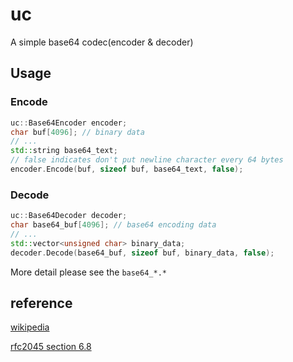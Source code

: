 # uc
A simple base64 codec(encoder &amp; decoder)

## Usage
### Encode
```cpp
uc::Base64Encoder encoder;
char buf[4096]; // binary data
// ...
std::string base64_text;
// false indicates don't put newline character every 64 bytes
encoder.Encode(buf, sizeof buf, base64_text, false);
```

### Decode
```cpp
uc::Base64Decoder decoder;
char base64_buf[4096]; // base64 encoding data
// ...
std::vector<unsigned char> binary_data;
decoder.Decode(base64_buf, sizeof buf, binary_data, false);
```
More detail please see the `base64_*.*`
## reference
[wikipedia](https://en.wikipedia.org/wiki/Base64)

[rfc2045 section 6.8](http://www.faqs.org/rfcs/rfc2045.html)
